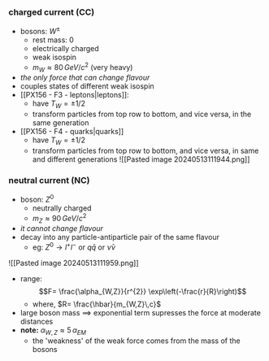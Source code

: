 ### charged current (CC)
- bosons: $W^{\pm}$
	- rest mass: $0$
	- electrically charged
	- weak isospin
	- $m_{W}\approx 80\,GeV/c^{2}$ (very heavy)
- *the only force that can change flavour*
- couples states of different weak isospin
- [[PX156 - F3 - leptons|leptons]]: 
	- have $T_{W}=\pm 1/2$
	- transform particles from top row to bottom, and vice versa, in the same generation
- [[PX156 - F4 - quarks|quarks]]
	- have $T_{W}=\pm 1/2$
	- transform particles from top row to bottom, and vice versa, in same and different generations
![[Pasted image 20240513111944.png]]
### neutral current (NC)
- boson: $Z^{0}$
	- neutrally charged
	- $m_{Z}\approx 90\,GeV/c^{2}$
- *it cannot change flavour*
- decay into any particle-antiparticle pair of the same flavour
	- eg: ${} Z^{0} \to l^{+}l^{-}$ or $q\bar q$ or $\bar\nu\nu$

![[Pasted image 20240513111959.png]]

- range: $$F= \frac{\alpha_{W,Z}}{r^{2}} \exp\left(-\frac{r}{R}\right)$$
	- where, $R= \frac{\hbar}{m_{W,Z}\,c}$ 
- large boson mass $\implies$ exponential term supresses the force at moderate distances
- **note:** $\alpha_{W,Z} \approx 5\,\alpha_{EM}$
	- the 'weakness' of the weak force comes from the mass of the bosons
